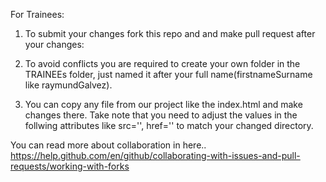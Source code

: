 For Trainees:
1. To submit your changes fork this repo and and make pull request after your changes:

2. To avoid conflicts you are required to create your own folder in the TRAINEEs folder, just named it after your full name(firstnameSurname like raymundGalvez).

3. You can copy any file from our project like the index.html and make changes there. Take note that you need to adjust the values in the follwing attributes like src='', href='' to match your changed directory. 

You can read more about collaboration in here..
https://help.github.com/en/github/collaborating-with-issues-and-pull-requests/working-with-forks
